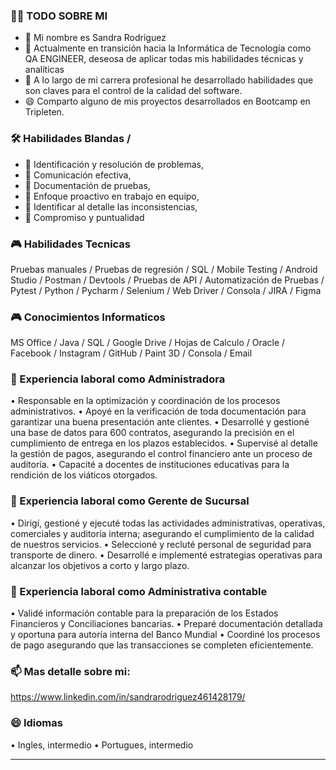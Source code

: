 

### 👩‍💻 TODO SOBRE MI

- 👋 Mi nombre es Sandra Rodriguez
- 👀 Actualmente en transición hacia la Informática de Tecnología como QA ENGINEER, deseosa de aplicar todas mis habilidades técnicas y analíticas
- 🌱 A lo largo de mi carrera profesional he desarrollado habilidades que son claves para el control de la calidad del software.
- 😄 Comparto alguno de mis proyectos desarrollados en Bootcamp en Tripleten.

### 🛠️ Habilidades Blandas /  

- 👀 Identificación y resolución de problemas,
- 👀 Comunicación efectiva,
- 👀 Documentación de pruebas,
- 👀 Enfoque proactivo en trabajo en equipo,
- 👀 Identificar al detalle las inconsistencias,
- 👀 Compromiso y puntualidad 
 
### 🎮 Habilidades Tecnicas

Pruebas manuales / Pruebas de regresión / SQL / Mobile Testing  /  Android Studio / Postman / Devtools /  Pruebas de API / Automatización de Pruebas / Pytest / Python /   Pycharm  / Selenium  /  Web Driver /  Consola /  JIRA /  Figma  

### 🎮 Conocimientos Informaticos

MS Office /  Java /  SQL /  Google Drive /  Hojas de Calculo /  Oracle  / Facebook /  Instagram /  GitHub /  Paint 3D /  Consola /  Email 

### 👋 Experiencia laboral como Administradora 

•	Responsable en la optimización y coordinación de los procesos administrativos.
•	Apoyé en la verificación de toda documentación para garantizar una buena presentación ante clientes.
•	Desarrollé y gestioné una base de datos para 600 contratos, asegurando la precisión en el cumplimiento de entrega en los plazos establecidos.
•	Supervisé al detalle la gestión de pagos, asegurando el control financiero ante un proceso de auditoría.
•	Capacité a docentes de instituciones educativas para la rendición de los viáticos otorgados. 

### 👋 Experiencia laboral como Gerente de Sucursal

•	Dirigí, gestioné y ejecuté todas las actividades administrativas, operativas, comerciales y auditoría interna; asegurando el cumplimiento de la calidad de nuestros servicios.
•	Seleccioné y recluté personal de seguridad para transporte de dinero.
•	Desarrollé e implementé estrategias operativas para alcanzar los objetivos a corto y largo plazo.

### 👋 Experiencia laboral como Administrativa contable

•	Validé información contable para la preparación de los Estados Financieros y Conciliaciones bancarias.
•	Preparé documentación detallada y oportuna para autoría interna del Banco Mundial
•	Coordiné los procesos de pago asegurando que las transacciones se completen eficientemente.  

### 📫 Mas detalle sobre mi: 

https://www.linkedin.com/in/sandrarodriguez461428179/

### 😄 Idiomas

•	Ingles, intermedio
•	Portugues, intermedio

---






<!---
Sandrarodriguezrey/Sandrarodriguezrey is a ✨ special ✨ repository because its `README.md` (this file) appears on your GitHub profile.
You can click the Preview link to take a look at your changes.
--->
